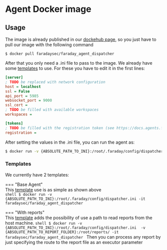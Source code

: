 # Agent Docker image

## Usage

The image is already published in our [dockehub page][dockerhub], so you just
 have to pull our image with the following command

```shell
$ docker pull faradaysec/faraday_agent_dispatcher
```

After that you only need a .ini file to pass to the image. We already have some
 [templates](#templates) to use. For these you have to edit it in
 the first lines:

```ini
[server]
; TODO be replaced with network configuration
host = localhost
ssl = False
api_port = 5985
websocket_port = 9000
ssl_cert =
; TODO be filled with available workspaces
workspaces =

[tokens]
; TODO be filled with the registration token (see https://docs.agents.faradaysec.com/getting-started/)
registration =
```

After setting the values in the .ini file, you can run the agent as:

```sh
$ docker run -v {ABSOLUTE_PATH_TO_INI}:/root/.faraday/config/dispatcher.ini -it faradaysec/faraday_agent_dispatcher
```

### Templates

We currently have 2 templates:

=== "Base Agent"  
    This [template](template_dispatcher.ini) use is as simple as shown above  
    ```shell
    $ docker run -v {ABSOLUTE_PATH_TO_INI}:/root/.faraday/config/dispatcher.ini -it faradaysec/faraday_agent_dispatcher
    ```

=== "With reports"  
    This [template](template_dispatcher_with_report.ini) adds the possibility
    of use a path to read reports from the host machine.
    ```shell
    $ docker run -v {ABSOLUTE_PATH_TO_INI}:/root/.faraday/config/dispatcher.ini  -v {ABSOLUTE_PATH_TO_REPORT_FOLDER}:/root/reports/ -it faradaysec/faraday_agent_dispatcher
    ```
    Then you can process any report by just specifying the route to the report
    file as an executor parameter

[dockerhub]: https://hub.docker.com/u/faradaysec
